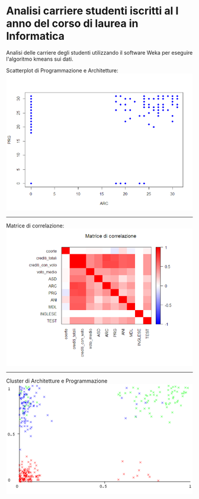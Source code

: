# Analisi carriere studenti iscritti al I anno del corso di laurea in Informatica

Analisi delle carriere degli studenti utilizzando il software Weka per eseguire l'algoritmo kmeans sui dati.

Scatterplot di Programmazione e Architetture:
![cor](img\arcPrg.png)
___
Matrice di correlazione:
![cor](img\corMatrix.png)
___
Cluster di Architetture e Programmazione
![cor](img\ARC-PRG-Cluster.png)